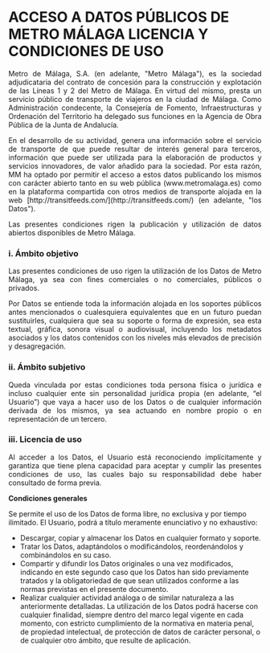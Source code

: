 # ACCESO A DATOS PÚBLICOS DE METRO MÁLAGA LICENCIA Y CONDICIONES DE USO

<p align="justify">
Metro de Málaga, S.A. (en adelante, "Metro Málaga"), es la sociedad adjudicataria del contrato de concesión para la construcción y explotación de las Líneas 1 y 2 del Metro de Málaga. En virtud del mismo, presta un servicio público de transporte de viajeros en la ciudad de Málaga. Como Administración condecente, la Consejería de Fomento, Infraestructuras y Ordenación del Territorio ha delegado sus funciones en la Agencia de Obra Pública de la Junta de Andalucía.
</p>

<p align="justify">
En el desarrollo de su actividad, genera una información sobre el servicio de transporte de  que puede resultar de interés general para terceros, información que puede ser utilizada para la elaboración de productos y servicios innovadores, de valor añadido para la sociedad. Por esta razón, MM ha optado por permitir el acceso a estos datos publicando los mismos con carácter abierto tanto en su web pública (www.metromalaga.es) como en la plataforma compartida con otros medios de transporte  alojada en la web [http://transitfeeds.com/](http://transitfeeds.com/) (en adelante, "los Datos").
</p>

<p align="justify">
Las presentes condiciones rigen la publicación y utilización de datos abiertos disponibles de Metro Málaga.
</p>

### i. Ámbito objetivo

<p align="justify">
Las presentes condiciones de uso rigen la utilización de los Datos de Metro Málaga, ya sea con fines comerciales o no comerciales, públicos o privados.
</p>

<p align="justify">
Por Datos se entiende toda la información alojada en los soportes públicos antes mencionados o cualesquiera equivalentes que en un futuro puedan sustituirles, cualquiera que sea su soporte o forma de expresión, sea esta textual, gráfica, sonora visual o audiovisual, incluyendo los metadatos asociados y los datos contenidos con los niveles más elevados de precisión y desagregación.
</p>

### ii. Ámbito subjetivo

<p align="justify">
Queda vinculada por estas condiciones toda persona física o jurídica e incluso cualquier ente sin personalidad jurídica propia (en adelante, “el Usuario”) que vaya a hacer uso de los Datos o de cualquier información derivada de los mismos, ya sea actuando en nombre propio o en representación de un tercero.
</p>

### iii. Licencia de uso

<p align="justify">
Al acceder a los Datos, el Usuario está reconociendo implícitamente y garantiza que tiene plena capacidad para aceptar y cumplir las presentes condiciones de uso, las cuales bajo su responsabilidad debe haber consultado de forma previa.
</p>

<p align="justify">

**Condiciones generales**

Se permite el uso de los Datos de forma libre, no exclusiva y por tiempo ilimitado. El Usuario, podrá a título meramente enunciativo y no exhaustivo:

 - Descargar, copiar y almacenar los Datos en cualquier formato y soporte. 
 - Tratar los Datos, adaptándolos o modificándolos, reordenándolos y combinándolos en su caso.
 - Compartir y difundir los Datos originales o una vez modificados, indicando en este segundo caso que los Datos han sido previamente tratados y la obligatoriedad de que sean utilizados conforme a las normas previstas en el presente documento.
 - Realizar cualquier actividad análoga o de similar naturaleza a las anteriormente detalladas.
La utilización de los Datos podrá hacerse con cualquier finalidad, siempre dentro del marco legal vigente en cada momento, con estricto cumplimiento de la normativa en materia penal,  de propiedad intelectual, de protección de datos de carácter personal, o de cualquier otro ámbito, que resulte de aplicación.


</p>